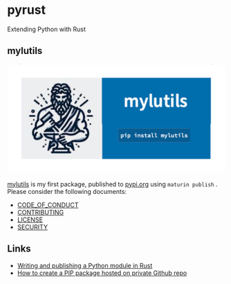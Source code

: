 # pyrust

Extending Python with Rust

## mylutils
![mylutils on pypi](images/mylutils-social-git.png)


[mylutils](mylutils/README.md) is my first package, published to [pypi.org](http://pypi.org) using ```maturin publish``` . Please consider the following documents:

- [CODE_OF_CONDUCT](CODE_OF_CONDUCT.md)
- [CONTRIBUTING](CONTRIBUTING.md)
- [LICENSE](LICENSE)
- [SECURITY](SECURITY.md)


## Links

- [Writing and publishing a Python module in Rust](https://blog.yossarian.net/2020/08/02/Writing-and-publishing-a-python-module-in-rust)
- [How to create a PIP package hosted on private Github repo](https://dev.to/rf_schubert/how-to-create-a-pip-package-and-host-on-private-github-repo-58pa)
